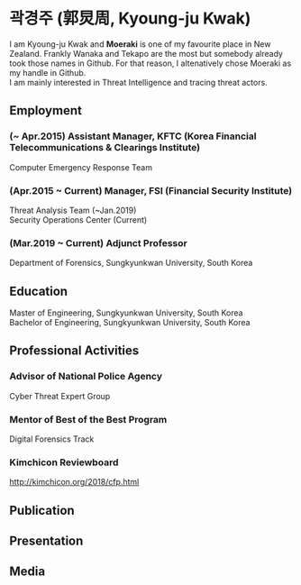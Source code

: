 # 곽경주 (郭炅周, Kyoung-ju Kwak)

I am Kyoung-ju Kwak and **Moeraki** is one of my favourite place in New Zealand. Frankly Wanaka and Tekapo are the most but somebody already took those names in Github. For that reason, I altenatively chose Moeraki as my handle in Github.  
I am mainly interested in Threat Intelligence and tracing threat actors.  

## Employment
### (~ Apr.2015) Assistant Manager, KFTC (Korea Financial Telecommunications & Clearings Institute)
Computer Emergency Response Team    
### (Apr.2015 ~ Current) Manager, FSI (Financial Security Institute)
Threat Analysis Team (~Jan.2019)  
Security Operations Center (Current)

### (Mar.2019 ~ Current) Adjunct Professor
Department of Forensics, Sungkyunkwan University, South Korea  

## Education
Master of Engineering, Sungkyunkwan University, South Korea  
Bachelor of Engineering, Sungkyunkwan University, South Korea

## Professional Activities
### Advisor of National Police Agency
Cyber Threat Expert Group  
### Mentor of Best of the Best Program
Digital Forensics Track
### Kimchicon Reviewboard
http://kimchicon.org/2018/cfp.html  

## Publication
## Presentation
## Media
